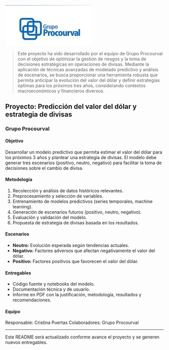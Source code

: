 
![Logo Grupo Procourval](logo%20grupo.JPG)

> Este proyecto ha sido desarrollado por el equipo de Grupo Procourval con el objetivo de optimizar la gestión de riesgos y la toma de decisiones estratégicas en operaciones de divisas. Mediante la aplicación de técnicas avanzadas de modelado predictivo y análisis de escenarios, se busca proporcionar una herramienta robusta que permita anticipar la evolución del valor del dólar y definir estrategias óptimas para los próximos tres años, considerando contextos macroeconómicos y financieros diversos.

## Proyecto: Predicción del valor del dólar y estrategia de divisas

### Grupo Procourval

#### Objetivo
Desarrollar un modelo predictivo que permita estimar el valor del dólar para los próximos 3 años y plantear una estrategia de divisas. El modelo debe generar tres escenarios (positivo, neutro, negativo) para facilitar la toma de decisiones sobre el cambio de divisa.

#### Metodología
1. Recolección y análisis de datos históricos relevantes.
2. Preprocesamiento y selección de variables.
3. Entrenamiento de modelos predictivos (series temporales, machine learning).
4. Generación de escenarios futuros (positivo, neutro, negativo).
5. Evaluación y validación del modelo.
6. Propuesta de estrategia de divisas basada en los resultados.

#### Escenarios
- **Neutro:** Evolución esperada según tendencias actuales.
- **Negativo:** Factores adversos que afectan negativamente el valor del dólar.
- **Positivo:** Factores positivos que favorecen el valor del dólar.

#### Entregables
- Código fuente y notebooks del modelo.
- Documentación técnica y de usuario.
- Informe en PDF con la justificación, metodología, resultados y recomendaciones.

#### Equipo
Responsable: Cristina Puertas
Colaboradores: Grupo Procourval

---
Este README será actualizado conforme avance el proyecto y se generen nuevos entregables.
